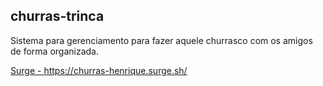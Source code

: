 ## churras-trinca

Sistema para gerenciamento para fazer aquele churrasco com os amigos de forma organizada.

[Surge - https://churras-henrique.surge.sh/ ](https://churras-henrique.surge.sh/)
